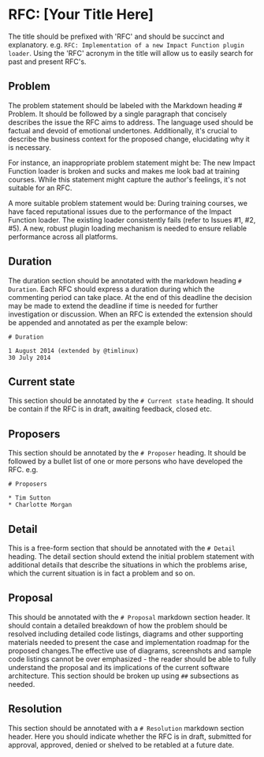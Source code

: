 
# RFC: [Your Title Here]

The title should be prefixed with 'RFC' and should be succinct and explanatory. e.g. `RFC: Implementation of a new Impact Function plugin loader`. Using the 'RFC' acronym in the title will allow us to easily search for past and present RFC's.

## Problem

The problem statement should be labeled with the Markdown heading # Problem. It should be followed by a single paragraph that concisely describes the issue the RFC aims to address. The language used should be factual and devoid of emotional undertones. Additionally, it's crucial to describe the business context for the proposed change, elucidating why it is necessary.

For instance, an inappropriate problem statement might be: The new Impact Function loader is broken and sucks and makes me look bad at training courses. While this statement might capture the author's feelings, it's not suitable for an RFC.

A more suitable problem statement would be: During training courses, we have faced reputational issues due to the performance of the Impact Function loader. The existing loader consistently fails (refer to Issues #1, #2, #5). A new, robust plugin loading mechanism is needed to ensure reliable performance across all platforms.

## Duration

The duration section should be annotated with the markdown heading `# Duration`. Each RFC should express a duration during which the commenting period can take place. At the end of this deadline the decision may be made to extend the deadline if time is needed for further investigation  or discussion. When an RFC is extended the extension should be appended and annotated as per the example below:

   ```text
   # Duration

   1 August 2014 (extended by @timlinux)
   30 July 2014
   ```

## Current state

 This section should be annotated by the `# Current state` heading. It should be contain if the RFC is in draft, awaiting feedback, closed etc.

## Proposers

This section should be annotated by the `# Proposer` heading. It should be followed by a bullet list of one or more persons who have developed the RFC. e.g.

   ```text
   # Proposers

   * Tim Sutton
   * Charlotte Morgan
   ```

## Detail

This is a free-form section that should be annotated with the `# Detail` heading. The detail section should extend the initial problem statement with additional details that describe the situations in which the problems arise, which the current situation is in fact a problem and so on.

## Proposal

This should be annotated with the `# Proposal` markdown section header. It should contain a detailed breakdown of how the problem should be resolved including detailed code listings, diagrams and other supporting materials needed to present the case and implementation roadmap for the proposed changes.The effective use of diagrams, screenshots and sample code listings cannot be over emphasized - the reader should be able to fully understand the proposal and its implications of the current software architecture. This section should be broken up using `##` subsections as needed.

## Resolution

This section should be annotated with a `# Resolution` markdown section header. Here you should indicate whether the RFC is in draft, submitted for approval, approved, denied or shelved to be retabled at a future date.
